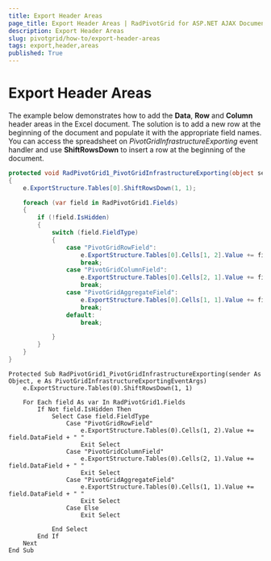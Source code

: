 ```yaml
---
title: Export Header Areas
page_title: Export Header Areas | RadPivotGrid for ASP.NET AJAX Documentation
description: Export Header Areas
slug: pivotgrid/how-to/export-header-areas
tags: export,header,areas
published: True
---
```


# Export Header Areas

The example below demonstrates how to add the **Data**, **Row** and **Column** header areas in the Excel document. The solution is to add a new row at the beginning of the document and populate it with the appropriate field names. You can access the spreadsheet on *PivotGridInfrastructureExporting* event handler and use **ShiftRowsDown** to insert a row at the beginning of the document.

````C#
protected void RadPivotGrid1_PivotGridInfrastructureExporting(object sender, PivotGridInfrastructureExportingEventArgs e)
{
    e.ExportStructure.Tables[0].ShiftRowsDown(1, 1);

    foreach (var field in RadPivotGrid1.Fields)
    {
        if (!field.IsHidden)
        {
            switch (field.FieldType)
            {
                case "PivotGridRowField":
                    e.ExportStructure.Tables[0].Cells[1, 2].Value += field.DataField + " ";
                    break;
                case "PivotGridColumnField":
                    e.ExportStructure.Tables[0].Cells[2, 1].Value += field.DataField + " ";
                    break;
                case "PivotGridAggregateField":
                    e.ExportStructure.Tables[0].Cells[1, 1].Value += field.DataField + " ";
                    break;
                default:
                    break;

            }
        }
    }
}
````
````VB.NET
Protected Sub RadPivotGrid1_PivotGridInfrastructureExporting(sender As Object, e As PivotGridInfrastructureExportingEventArgs)
	e.ExportStructure.Tables(0).ShiftRowsDown(1, 1)

	For Each field As var In RadPivotGrid1.Fields
		If Not field.IsHidden Then
			Select Case field.FieldType
				Case "PivotGridRowField"
					e.ExportStructure.Tables(0).Cells(1, 2).Value += field.DataField + " "
					Exit Select
				Case "PivotGridColumnField"
					e.ExportStructure.Tables(0).Cells(2, 1).Value += field.DataField + " "
					Exit Select
				Case "PivotGridAggregateField"
					e.ExportStructure.Tables(0).Cells(1, 1).Value += field.DataField + " "
					Exit Select
				Case Else
					Exit Select

			End Select
		End If
	Next
End Sub
```` 

